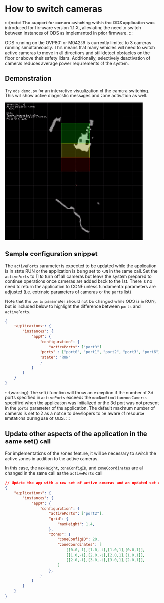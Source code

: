 # How to switch cameras

:::{note}
The support for camera switching within the ODS application was introduced for firmware version 1.1.X., alleviating the need to switch between instances of ODS as implemented in prior firmware.
:::

ODS running on the OVP801 or M04239 is currently limited to 3 cameras running simultaneously. This means that many vehicles will need to switch active cameras to move in all directions and still detect obstacles on the floor or above their safety lidars. Additionally, selectively deactivation of cameras reduces average power requirements of the system.

## Demonstration

Try `ods_demo.py` for an interactive visualization of the camera switching.  This will show active diagnostic messages and zone activation as well.

![](changing_views.gif)

## Sample configuration snippet

The `activePorts` parameter is expected to be updated while the application is in state RUN or the application is being set to `RUN` in the same call. Set the `activePorts` to [] to turn off all cameras but leave the system prepared to continue operations once cameras are added back to the list. There is no need to return the application to CONF unless fundamental parameters are adjusted (i.e. extrinsic parameters of cameras or the `ports` list)

Note that the `ports` parameter should not be changed while ODS is in RUN, but is included below to highlight the difference between `ports` and `activePorts`.

```json title
{
    "applications": {
        "instances": {
            "app0": {
                "configuration": {
                    "activePorts": ["port3"],
                "ports" : ["port0", "port1", "port2", "port3", "port6"],
                "state": "RUN"
                }
            }
        }
    }
}
```

:::{warning}
The set() function will throw an exception if the number of 3d ports specified in `activePorts` exceeds the `maxNumSimultaneousCameras` specified when the application was initialized or the 3d port was not present in the `ports` parameter of the application. The default maximum number of cameras is set to 2 as a notice to developers to be aware of resource limitations during use of ODS.
:::

## Update other aspects of the application in the same set() call

For implementations of the zones feature, it will be necessary to switch the active zones in addition to the active cameras.

In this case, the `maxHeight`, `zoneConfigID`, and `zoneCoordinates` are all changed in the same call as the `activePorts` call

```json
// Update the app with a new set of active cameras and an updated set of zones
{
    "applications": {
        "instances": {
            "app0": {
                "configuration": {
                    "activePorts": ["port2"],
                    "grid": {
                        "maxHeight": 1.4,
                    },
                    "zones": {
                        "zoneConfigID": 20,
                        "zoneCoordinates": [
                            [[0.0,-1],[1.0,-1],[1.0,1],[0.0,1]],
                            [[1.0,-1],[2.0,-1],[2.0,1],[1.0,1]],
                            [[2.0,-1],[3.0,-1],[3.0,1],[2.0,1]],
                        ]
                    },
                }
            }
        }
    }
}
```